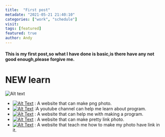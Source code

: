 ```yaml
---
title:  "First post"
metadate: "2021-05-21 21:40:10"
categories: ["work", "schedule"]
visit:
tags: [featured]
featured: true
author: Andy
---
```


#### This is my first post,so what I have done is basic,is there have any not good enough,please forgive me.

# NEW learn


![Alt text](https://exfast.me/wp-content/uploads/2019/04/1554182762-cddf42691119d44059a16a4095047a33-1140x600.jpg)

* [![Alt Text](https://img.shields.io/badge/-avatarx%20(png)-informational)](https://avatarx.netlify.app/) : A website that can make png photo.
* [![Alt Text](https://img.shields.io/badge/-%E6%AF%9B%E5%B7%BE%E5%B7%A5%E7%A8%8B%E5%B8%AB%20youtube-informational)](https://www.youtube.com/channel/UC6kh50A4TMslBLMnv0MeArw) :A youtube channel can help me learn about program.
* [![Alt Text](https://img.shields.io/badge/-Markdown%20%E8%AA%9E%E6%B3%95%E8%AA%AA%E6%98%8E-informational)](https://markdown.tw/) : A website that can help me with making a program.
* [![Alt Text](https://img.shields.io/badge/-%E7%BE%8E%E5%8C%96%E9%80%A3%E7%B5%90-informational)](https://shields.io/category/build) : A website that can make pretty link photo.
* [![Alt Text](https://img.shields.io/badge/-%E5%9C%96%E7%89%87%E5%8A%A0%E9%80%A3%E7%B5%90-informational)](http://toby.logdown.com/posts/216691/markdown-image-with-link-syntax) : A website that teach me how to make my photo have link in it.
